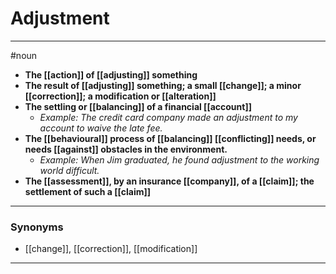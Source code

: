 # Adjustment
---
#noun
- **The [[action]] of [[adjusting]] something**
- **The result of [[adjusting]] something; a small [[change]]; a minor [[correction]]; a modification or [[alteration]]**
- **The settling or [[balancing]] of a financial [[account]]**
	- _Example: The credit card company made an adjustment to my account to waive the late fee._
- **The [[behavioural]] process of [[balancing]] [[conflicting]] needs, or needs [[against]] obstacles in the environment.**
	- _Example: When Jim graduated, he found adjustment to the working world difficult._
- **The [[assessment]], by an insurance [[company]], of a [[claim]]; the settlement of such a [[claim]]**
---
### Synonyms
- [[change]], [[correction]], [[modification]]
---
